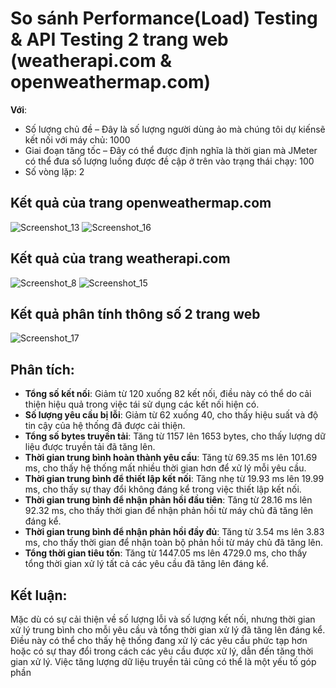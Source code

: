 # So sánh Performance(Load) Testing & API Testing 2 trang web (weatherapi.com & openweathermap.com)

**Với**: 
- Số lượng chủ đề – Đây là số lượng người dùng ảo mà chúng tôi dự kiến ​​​​sẽ kết nối với máy chủ: 1000
- Giai đoạn tăng tốc – Đây có thể được định nghĩa là thời gian mà JMeter có thể đưa số lượng luồng được đề cập ở trên vào trạng thái chạy: 100
- Số vòng lặp: 2

## Kết quả của trang openweathermap.com
![Screenshot_13](https://github.com/thtrungg/PostmanTest/assets/99778704/5eb1e0a2-2923-4e88-835c-23b0ab505e1d)
![Screenshot_16](https://github.com/thtrungg/PostmanTest/assets/99778704/fca03440-a93e-44c5-a47f-5927dd9bee7c)

## Kết quả của trang weatherapi.com
![Screenshot_8](https://github.com/thtrungg/PostmanTest/assets/99778704/3a6c41fb-18bc-43f5-9c94-dab52120cf59)
![Screenshot_15](https://github.com/thtrungg/PostmanTest/assets/99778704/c9ff55be-9e99-42aa-b20d-4fcd51c28f52)

## Kết quả phân tính thông số 2 trang web
![Screenshot_17](https://github.com/thtrungg/PostmanTest/assets/99778704/5d2b7dd1-3736-4b90-bf0d-1a0819d07f15)

## Phân tích:
- **Tổng số kết nối**: Giảm từ 120 xuống 82 kết nối, điều này có thể do cải thiện hiệu quả trong việc tái sử dụng các kết nối hiện có.
- **Số lượng yêu cầu bị lỗi**: Giảm từ 62 xuống 40, cho thấy hiệu suất và độ tin cậy của hệ thống đã được cải thiện.
- **Tổng số bytes truyền tải**: Tăng từ 1157 lên 1653 bytes, cho thấy lượng dữ liệu được truyền tải đã tăng lên.
- **Thời gian trung bình hoàn thành yêu cầu**: Tăng từ 69.35 ms lên 101.69 ms, cho thấy hệ thống mất nhiều thời gian hơn để xử lý mỗi yêu cầu.
- **Thời gian trung bình để thiết lập kết nối**: Tăng nhẹ từ 19.93 ms lên 19.99 ms, cho thấy sự thay đổi không đáng kể trong việc thiết lập kết nối.
- **Thời gian trung bình để nhận phản hồi đầu tiên**: Tăng từ 28.16 ms lên 92.32 ms, cho thấy thời gian để nhận phản hồi từ máy chủ đã tăng lên đáng kể.
- **Thời gian trung bình để nhận phản hồi đầy đủ**: Tăng từ 3.54 ms lên 3.83 ms, cho thấy thời gian để nhận toàn bộ phản hồi từ máy chủ đã tăng lên.
- **Tổng thời gian tiêu tốn**: Tăng từ 1447.05 ms lên 4729.0 ms, cho thấy tổng thời gian xử lý tất cả các yêu cầu đã tăng lên đáng kể.

## Kết luận:
Mặc dù có sự cải thiện về số lượng lỗi và số lượng kết nối, nhưng thời gian xử lý trung bình cho mỗi yêu cầu và tổng thời gian xử lý đã tăng lên đáng kể. Điều này có thể cho thấy hệ thống đang xử lý các yêu cầu phức tạp hơn hoặc có sự thay đổi trong cách các yêu cầu được xử lý, dẫn đến tăng thời gian xử lý. Việc tăng lượng dữ liệu truyền tải cũng có thể là một yếu tố góp phần
